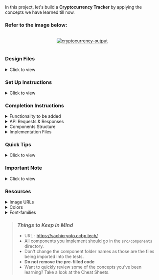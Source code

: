 In this project, let's build a **Cryptocurrency Tracker** by applying the concepts we have learned till now.

### Refer to the image below:

<br/>
<div style="text-align: center;">
    <img src="https://assets.ccbp.in/frontend/content/react-js/cryptocurrency-tracker-output.gif" alt="cryptocurrency-output" style="max-width:70%;box-shadow:0 2.8px 2.2px rgba(0, 0, 0, 0.12)">
</div>
<br/>

### Design Files

<details>
<summary>Click to view</summary>

- [Extra Small (Size < 576px) and Small (Size >= 576px)](https://assets.ccbp.in/frontend/content/react-js/cryptocurrency-sm-success-output.png)
- [Medium (Size >= 768px), Large (Size >= 992px) and Extra Large (Size >= 1200px)](https://assets.ccbp.in/frontend/content/react-js/cryptocurrency-lg-success-output.png)

</details>

### Set Up Instructions

<details>
<summary>Click to view</summary>

- Download dependencies by running `npm install`
- Start up the app using `npm start`
</details>

### Completion Instructions

<details>
<summary>Functionality to be added</summary>
<br/>

The app must have the following functionalities

- When the page is opened,
  - Make HTTP GET request to the **cryptocurrenciesApiUrl**
  - **_loader_** should be displayed while fetching the data
  - After fetching the data, the updated list of cryptocurrencies should be displayed

</details>

<details>

<summary>API Requests & Responses</summary>
<br/>

**cryptocurrenciesApiUrl**

#### API: `https://apis.ccbp.in/crypto-currency-converter`

#### Method: `GET`

#### Description:

Returns a response containing the list of cryptocurrencies

#### Response

```json
[
  {
    "currency_name": "Bitcoin",
    "usd_value": "46750.63",
    "euro_value": "39596.07",
    "id": "6e937df9-1345-4c2f-8ace-babff0e5108f",
    "currency_logo": "https://www.cryptocompare.com/media/19633/btc.png"
  },
  ...
]
```

</details>

<details>
<summary>Components Structure</summary>

<br/>
<div style="text-align: center;">
    <img src="https://assets.ccbp.in/frontend/content/react-js/cryptocurrency-component-breakdown-structure.png" alt="cryptocurrency component breakdown structure" style="max-width:100%;box-shadow:0 2.8px 2.2px rgba(0, 0, 0, 0.12)">
</div>
<br/>

</details>

<details>
<summary>Implementation Files</summary>
<br/>

Use these files to complete the implementation:

- `src/components/CryptocurrencyTracker/index.js`
- `src/components/CryptocurrencyTracker/index.css`
- `src/components/CryptocurrenciesList/index.js`
- `src/components/CryptocurrenciesList/index.css`
- `src/components/CryptocurrencyItem/index.js`
- `src/components/CryptocurrencyItem/index.css`
</details>

### Quick Tips

<details>
<summary>Click to view</summary>
<br>

- To display the animated loader, we need to import the `Loader` component using the below statement

  ```jsx
  import Loader from 'react-loader-spinner'
  ```

- In order to display the given animated loader, pass the `type` and `color` props to the `Loader` component with values as **Rings** and **#ffffff**, respectively

  ```jsx
  <Loader type="Rings" color="#ffffff" height={80} width={80} />
  ```

</details>

### Important Note

<details>
<summary>Click to view</summary>

<br/>

**The following instructions are required for the tests to pass**

- The cryptocurrencies should have the alt as the value of the key `currency_name` from each cryptocurrency object received in response
- Wrap the `Loader` component with an HTML container element and add the `data-testid` attribute value as `loader` to it as shown below

  ```jsx
  <div data-testid="loader">
    <Loader type="Rings" color="#ffffff" height={80} width={80} />
  </div>
  ```

</details>

### Resources

<details>
<summary>Image URLs</summary>

- [https://assets.ccbp.in/frontend/react-js/cryptocurrency-bg.png](https://assets.ccbp.in/frontend/react-js/cryptocurrency-bg.png) alt should be **cryptocurrency**

</details>

<details>
<summary>Colors</summary>

<br/>

<div style="background-color: #000000; width: 150px; padding: 10px; color: white">Hex: #000000</div>
<div style="background-color: #00e7ff; width: 150px; padding: 10px; color: black">Hex: #00e7ff</div>
<div style="background-color: #092e33; width: 150px; padding: 10px; color: white">Hex: #092e33</div>
<div style="background-color: #ffffff; width: 150px; padding: 10px; color: black">Hex: #ffffff</div>

</details>

<details>
<summary>Font-families</summary>

- Roboto

</details>

> ### _Things to Keep in Mind_
> - URL : https://sachicrypto.ccbp.tech/
> - All components you implement should go in the `src/components` directory.
> - Don't change the component folder names as those are the files being imported into the tests.
> - **Do not remove the pre-filled code**
> - Want to quickly review some of the concepts you’ve been learning? Take a look at the Cheat Sheets.
